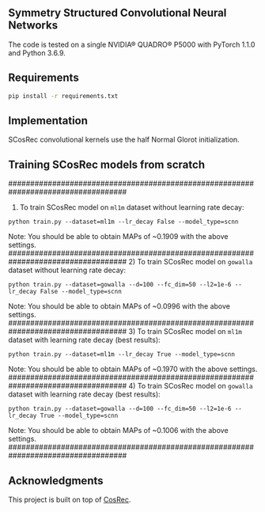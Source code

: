 ## Symmetry Structured Convolutional Neural Networks

The code is tested on a single NVIDIA® QUADRO® P5000 with PyTorch 1.1.0 and Python 3.6.9.


## Requirements
```bash
pip install -r requirements.txt
```

## Implementation
SCosRec convolutional kernels use the half Normal Glorot initialization.

## Training SCosRec models from scratch
###################################################################################
1) To train SCosRec model on `ml1m` dataset without learning rate decay: 
```
python train.py --dataset=ml1m --lr_decay False --model_type=scnn
```
Note: You should be able to obtain MAPs of ~0.1909 with the above settings.
###################################################################################
2) To train SCosRec model on `gowalla` dataset without learning rate decay:
```
python train.py --dataset=gowalla --d=100 --fc_dim=50 --l2=1e-6 --lr_decay False --model_type=scnn
```
Note: You should be able to obtain MAPs of ~0.0996 with the above settings.
###################################################################################
3) To train SCosRec model on `ml1m` dataset with learning rate decay (best results): 
```
python train.py --dataset=ml1m --lr_decay True --model_type=scnn
```
Note: You should be able to obtain MAPs of ~0.1970 with the above settings.
###################################################################################
4) To train SCosRec model on `gowalla` dataset with learning rate decay (best results):
```
python train.py --dataset=gowalla --d=100 --fc_dim=50 --l2=1e-6 --lr_decay True --model_type=scnn
```
Note: You should be able to obtain MAPs of ~0.1006 with the above settings.
###################################################################################


## Acknowledgments
This project is built on top of [CosRec](https://github.com/zzxslp/CosRec).
